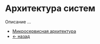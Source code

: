 # Архитектура систем
Описание ...

- [Микросервисная архитектура](microservice/README.md)
- [<- назад](../README.md)